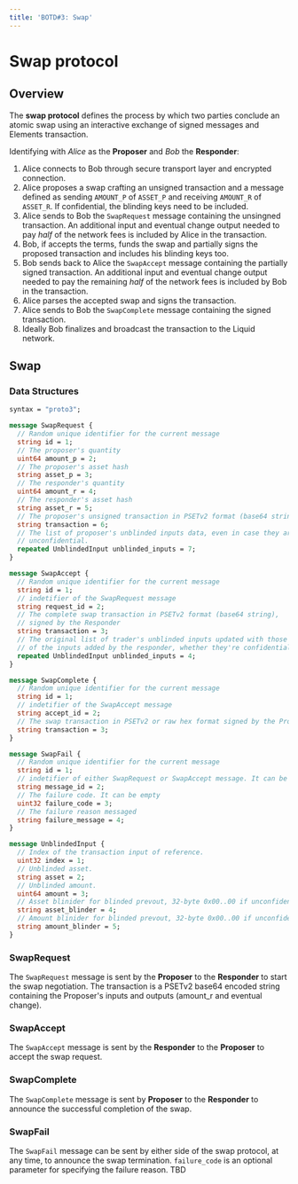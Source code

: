 ```yaml
---
title: 'BOTD#3: Swap'
---
```

# Swap protocol

## Overview

The **swap protocol** defines the process by which two parties conclude an atomic swap using an interactive exchange of signed messages and Elements transaction.

Identifying with *Alice* as the **Proposer** and *Bob* the **Responder**:

1. Alice connects to Bob through secure transport layer and encrypted connection.
2. Alice proposes a swap crafting an unsigned transaction and a message defined as sending `AMOUNT_P` of `ASSET_P` and receiving `AMOUNT_R` of `ASSET_R`. If confidential, the blinding keys need to be included.
3. Alice sends to Bob the `SwapRequest` message containing the unsingned transaction. An additional input and eventual change output needed to pay *half* of the network fees is included by Alice in the transaction.
4. Bob, if accepts the terms, funds the swap and partially signs the proposed transaction and includes his blinding keys too.
5. Bob sends back to Alice the `SwapAccept` message containing the partially signed transaction. An additional input and eventual change output needed to pay the remaining *half* of the network fees is included by Bob in the transaction.
6. Alice parses the accepted swap and signs the transaction.
7. Alice sends to Bob the `SwapComplete` message containing the signed transaction.
8. Ideally Bob finalizes and broadcast the transaction to the Liquid network.

## Swap

### Data Structures

```protobuf
syntax = "proto3";

message SwapRequest {
  // Random unique identifier for the current message
  string id = 1;
  // The proposer's quantity
  uint64 amount_p = 2;
  // The proposer's asset hash
  string asset_p = 3;
  // The responder's quantity
  uint64 amount_r = 4;
  // The responder's asset hash
  string asset_r = 5;
  // The proposer's unsigned transaction in PSETv2 format (base64 string)
  string transaction = 6;
  // The list of proposer's unblinded inputs data, even in case they are
  // unconfidential.
  repeated UnblindedInput unblinded_inputs = 7;
}

message SwapAccept {
  // Random unique identifier for the current message
  string id = 1;
  // indetifier of the SwapRequest message
  string request_id = 2;
  // The complete swap transaction in PSETv2 format (base64 string),
  // signed by the Responder 
  string transaction = 3;
  // The original list of trader's unblinded inputs updated with those
  // of the inputs added by the responder, whether they're confidential or not.
  repeated UnblindedInput unblinded_inputs = 4;
}

message SwapComplete {
  // Random unique identifier for the current message
  string id = 1;
  // indetifier of the SwapAccept message
  string accept_id = 2;
  // The swap transaction in PSETv2 or raw hex format signed by the Proposer
  string transaction = 3;
}

message SwapFail {
  // Random unique identifier for the current message
  string id = 1;
  // indetifier of either SwapRequest or SwapAccept message. It can be empty
  string message_id = 2;
  // The failure code. It can be empty
  uint32 failure_code = 3;
  // The failure reason messaged
  string failure_message = 4;
}

message UnblindedInput {
  // Index of the transaction input of reference.
  uint32 index = 1;
  // Unblinded asset.
  string asset = 2;
  // Unblinded amount.
  uint64 amount = 3;
  // Asset blinider for blinded prevout, 32-byte 0x00..00 if unconfidential.
  string asset_blinder = 4;
  // Amount blinider for blinded prevout, 32-byte 0x00..00 if unconfidential.
  string amount_blinder = 5;
}
```

### SwapRequest 

The `SwapRequest` message is sent by the **Proposer** to the **Responder** to start the swap negotiation. The transaction is a PSETv2 base64 encoded string containing the Proposer's inputs and outputs (amount_r and eventual change).

### SwapAccept 

The `SwapAccept` message is sent by the **Responder** to the **Proposer** to accept the swap request.

### SwapComplete

The `SwapComplete` message is sent by **Proposer** to the **Responder** to announce the successful completion of the swap. 

### SwapFail

The `SwapFail` message can be sent by either side of the swap protocol, at any time, to announce the swap termination.
`failure_code` is an optional parameter for specifying the failure reason. TBD


